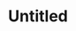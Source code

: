 ---
layout: item
serie: serie1
number: '7'
medium: paper
title: Untitled
about: Acrylic on 224g white grained paper, 50x50cm. 2016
---